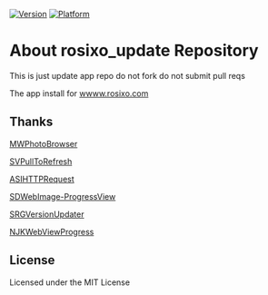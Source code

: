 
[![Version](https://img.shields.io/badge/version-1.00-green.svg)](https://github.com/sinabs/rosixo_update)
[![Platform](https://img.shields.io/badge/Platform-ios-green.svg)](https://github.com/sinabs/rosixo_update)

About rosixo_update Repository
===================================
  This is just update app repo do not fork do not submit pull reqs
  
  The app install for [wwww.rosixo.com](http://wwww.rosixo.com)

## Thanks

  [MWPhotoBrowser](https://github.com/mwaterfall/MWPhotoBrowser)
  
  [SVPullToRefresh](https://github.com/samvermette/SVPullToRefresh)
  
  [ASIHTTPRequest](https://github.com/paytronix/ASIHTTPRequest)
  
  [SDWebImage-ProgressView](https://github.com/kevinrenskers/SDWebImage-ProgressView)
  
  [SRGVersionUpdater](https://github.com/sinabs/SRGVersionUpdater)
  
  [NJKWebViewProgress](https://github.com/ninjinkun/NJKWebViewProgress)
  

## License
Licensed under the MIT License
